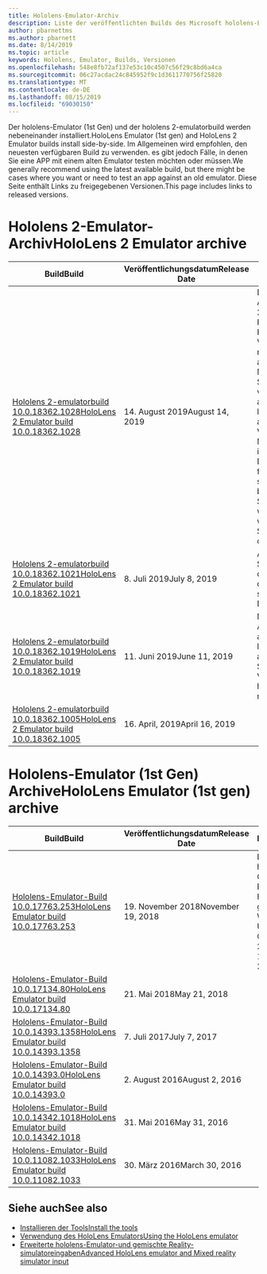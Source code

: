 ```yaml
---
title: Hololens-Emulator-Archiv
description: Liste der veröffentlichten Builds des Microsoft hololens-Emulators.
author: pbarnettms
ms.author: pbarnett
ms.date: 8/14/2019
ms.topic: article
keywords: Hololens, Emulator, Builds, Versionen
ms.openlocfilehash: 548e8fb72af137e53c10c4507c56f29c8bd6a4ca
ms.sourcegitcommit: 06c27acdac24c845952f9c1d3611770756f25820
ms.translationtype: MT
ms.contentlocale: de-DE
ms.lasthandoff: 08/15/2019
ms.locfileid: "69030150"
---
```

<span data-ttu-id="a8f91-104">Der hololens-Emulator (1st Gen) und der hololens 2-emulatorbuild werden nebeneinander installiert.</span><span class="sxs-lookup"><span data-stu-id="a8f91-104">HoloLens Emulator (1st gen) and HoloLens 2 Emulator builds install side-by-side.</span></span> <span data-ttu-id="a8f91-105">Im Allgemeinen wird empfohlen, den neuesten verfügbaren Build zu verwenden. es gibt jedoch Fälle, in denen Sie eine APP mit einem alten Emulator testen möchten oder müssen.</span><span class="sxs-lookup"><span data-stu-id="a8f91-105">We generally recommend using the latest available build, but there might be cases where you want or need to test an app against an old emulator.</span></span> <span data-ttu-id="a8f91-106">Diese Seite enthält Links zu freigegebenen Versionen.</span><span class="sxs-lookup"><span data-stu-id="a8f91-106">This page includes links to released versions.</span></span>


# <a name="hololens-2-emulator-archive"></a><span data-ttu-id="a8f91-107">Hololens 2-Emulator-Archiv</span><span class="sxs-lookup"><span data-stu-id="a8f91-107">HoloLens 2 Emulator archive</span></span>


|  <span data-ttu-id="a8f91-108">Build</span><span class="sxs-lookup"><span data-stu-id="a8f91-108">Build</span></span> |  <span data-ttu-id="a8f91-109">Veröffentlichungsdatum</span><span class="sxs-lookup"><span data-stu-id="a8f91-109">Release Date</span></span> |  <span data-ttu-id="a8f91-110">Hinweise</span><span class="sxs-lookup"><span data-stu-id="a8f91-110">Notes</span></span> | 
|----------|----------|----------|
|  [<span data-ttu-id="a8f91-111">Hololens 2-emulatorbuild 10.0.18362.1028</span><span class="sxs-lookup"><span data-stu-id="a8f91-111">HoloLens 2 Emulator build 10.0.18362.1028</span></span>](https://go.microsoft.com/fwlink/?linkid=2101019) | <span data-ttu-id="a8f91-112">14. August 2019</span><span class="sxs-lookup"><span data-stu-id="a8f91-112">August 14, 2019</span></span> | <span data-ttu-id="a8f91-113">Der Buildvorgang vom August 2019 hololens 2.</span><span class="sxs-lookup"><span data-stu-id="a8f91-113">August 2019 HoloLens 2 build.</span></span>  <span data-ttu-id="a8f91-114">Holographic-App-Vorlagen sind nicht mehr enthalten, sind aber im Visual Studio Marketplace ab September 2019 verfügbar.</span><span class="sxs-lookup"><span data-stu-id="a8f91-114">Holographic app templates are no longer included but are available in the Visual Studio Marketplace starting in September 2019.</span></span>  <span data-ttu-id="a8f91-115">Der Emulator funktioniert nun, wenn sdche an einem benutzerdefinierten Speicherort installiert werden.</span><span class="sxs-lookup"><span data-stu-id="a8f91-115">The emulator will now work when SDKs are installed to a custom location.</span></span> |
|  [<span data-ttu-id="a8f91-116">Hololens 2-emulatorbuild 10.0.18362.1021</span><span class="sxs-lookup"><span data-stu-id="a8f91-116">HoloLens 2 Emulator build 10.0.18362.1021</span></span>](https://go.microsoft.com/fwlink/?linkid=2098508) | <span data-ttu-id="a8f91-117">8\. Juli 2019</span><span class="sxs-lookup"><span data-stu-id="a8f91-117">July 8, 2019</span></span> | <span data-ttu-id="a8f91-118">Adressiert ein Signatur Problem mit diskstream. dll.</span><span class="sxs-lookup"><span data-stu-id="a8f91-118">Addresses a signing issue with DiskStream.dll</span></span> |
|  [<span data-ttu-id="a8f91-119">Hololens 2-emulatorbuild 10.0.18362.1019</span><span class="sxs-lookup"><span data-stu-id="a8f91-119">HoloLens 2 Emulator build 10.0.18362.1019</span></span>](https://go.microsoft.com/fwlink/?linkid=2095316) | <span data-ttu-id="a8f91-120">11. Juni 2019</span><span class="sxs-lookup"><span data-stu-id="a8f91-120">June 11, 2019</span></span> | <span data-ttu-id="a8f91-121">Muss nicht mehr als Administrator ausgeführt werden.</span><span class="sxs-lookup"><span data-stu-id="a8f91-121">No longer needs to be run as Administrator.</span></span>  <span data-ttu-id="a8f91-122">Die Start Menü Verknüpfung wurde hinzugefügt.</span><span class="sxs-lookup"><span data-stu-id="a8f91-122">Start menu shortcut added.</span></span> |
|  [<span data-ttu-id="a8f91-123">Hololens 2-emulatorbuild 10.0.18362.1005</span><span class="sxs-lookup"><span data-stu-id="a8f91-123">HoloLens 2 Emulator build 10.0.18362.1005</span></span>](https://go.microsoft.com/fwlink/?linkid=2087187) | <span data-ttu-id="a8f91-124">16. April, 2019</span><span class="sxs-lookup"><span data-stu-id="a8f91-124">April 16, 2019</span></span> |  |


# <a name="hololens-emulator-1st-gen-archive"></a><span data-ttu-id="a8f91-125">Hololens-Emulator (1st Gen) Archive</span><span class="sxs-lookup"><span data-stu-id="a8f91-125">HoloLens Emulator (1st gen) archive</span></span>


|  <span data-ttu-id="a8f91-126">Build</span><span class="sxs-lookup"><span data-stu-id="a8f91-126">Build</span></span> |  <span data-ttu-id="a8f91-127">Veröffentlichungsdatum</span><span class="sxs-lookup"><span data-stu-id="a8f91-127">Release Date</span></span> |  <span data-ttu-id="a8f91-128">Hinweise</span><span class="sxs-lookup"><span data-stu-id="a8f91-128">Notes</span></span> | 
|----------|----------|----------|
|  [<span data-ttu-id="a8f91-129">Hololens-Emulator-Build 10.0.17763.253</span><span class="sxs-lookup"><span data-stu-id="a8f91-129">HoloLens Emulator build 10.0.17763.253</span></span>](https://go.microsoft.com/fwlink/?linkid=2065980) | <span data-ttu-id="a8f91-130">19. November 2018</span><span class="sxs-lookup"><span data-stu-id="a8f91-130">November 19, 2018</span></span> | <span data-ttu-id="a8f91-131">Letzter hololens (1st Gen)-Build.</span><span class="sxs-lookup"><span data-stu-id="a8f91-131">Latest HoloLens (1st gen) build.</span></span> <span data-ttu-id="a8f91-132">Windows 10-Update vom Oktober 2018.</span><span class="sxs-lookup"><span data-stu-id="a8f91-132">Windows 10 October 2018 Update.</span></span> |
|  [<span data-ttu-id="a8f91-133">Hololens-Emulator-Build 10.0.17134.80</span><span class="sxs-lookup"><span data-stu-id="a8f91-133">HoloLens Emulator build 10.0.17134.80</span></span>](https://go.microsoft.com/fwlink/?linkid=874531) | <span data-ttu-id="a8f91-134">21. Mai 2018</span><span class="sxs-lookup"><span data-stu-id="a8f91-134">May 21, 2018</span></span> | 
|  [<span data-ttu-id="a8f91-135">Hololens-Emulator-Build 10.0.14393.1358</span><span class="sxs-lookup"><span data-stu-id="a8f91-135">HoloLens Emulator build 10.0.14393.1358</span></span>](https://go.microsoft.com/fwlink/?linkid=852626) |  <span data-ttu-id="a8f91-136">7\. Juli 2017</span><span class="sxs-lookup"><span data-stu-id="a8f91-136">July 7, 2017</span></span> |
|  [<span data-ttu-id="a8f91-137">Hololens-Emulator-Build 10.0.14393.0</span><span class="sxs-lookup"><span data-stu-id="a8f91-137">HoloLens Emulator build 10.0.14393.0</span></span>](http://go.microsoft.com/fwlink/?LinkID=823018) |  <span data-ttu-id="a8f91-138">2\. August 2016</span><span class="sxs-lookup"><span data-stu-id="a8f91-138">August 2, 2016</span></span> |
|  [<span data-ttu-id="a8f91-139">Hololens-Emulator-Build 10.0.14342.1018</span><span class="sxs-lookup"><span data-stu-id="a8f91-139">HoloLens Emulator build 10.0.14342.1018</span></span>](http://go.microsoft.com/fwlink/?LinkID=823018) |  <span data-ttu-id="a8f91-140">31. Mai 2016</span><span class="sxs-lookup"><span data-stu-id="a8f91-140">May 31, 2016</span></span> |
|  [<span data-ttu-id="a8f91-141">Hololens-Emulator-Build 10.0.11082.1033</span><span class="sxs-lookup"><span data-stu-id="a8f91-141">HoloLens Emulator build 10.0.11082.1033</span></span>](http://go.microsoft.com/fwlink/?LinkID=724053) |  <span data-ttu-id="a8f91-142">30. März 2016</span><span class="sxs-lookup"><span data-stu-id="a8f91-142">March 30, 2016</span></span> |

## <a name="see-also"></a><span data-ttu-id="a8f91-143">Siehe auch</span><span class="sxs-lookup"><span data-stu-id="a8f91-143">See also</span></span>
* [<span data-ttu-id="a8f91-144">Installieren der Tools</span><span class="sxs-lookup"><span data-stu-id="a8f91-144">Install the tools</span></span>](install-the-tools.md)
* [<span data-ttu-id="a8f91-145">Verwendung des HoloLens Emulators</span><span class="sxs-lookup"><span data-stu-id="a8f91-145">Using the HoloLens emulator</span></span>](using-the-hololens-emulator.md)
* [<span data-ttu-id="a8f91-146">Erweiterte hololens-Emulator-und gemischte Reality-simulatoreingaben</span><span class="sxs-lookup"><span data-stu-id="a8f91-146">Advanced HoloLens emulator and Mixed reality simulator input</span></span>](advanced-hololens-emulator-and-mixed-reality-simulator-input.md)
